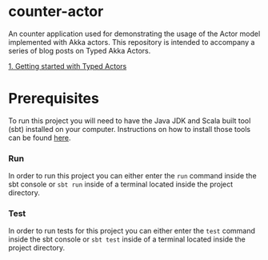 # counter-actor
An counter application used for demonstrating the usage of the Actor model implemented with Akka actors. This repository is intended to accompany a series of blog posts on Typed Akka Actors.

[1. Getting started with Typed Actors](https://tinkertailor.dev/2020/10/05/akka-typed-actors-part-1/)

# Prerequisites

To run this project you will need to have the Java JDK and Scala built tool (sbt) installed on your computer. Instructions on how to install those tools can be found [here](https://docs.scala-lang.org/getting-started/sbt-track/getting-started-with-scala-and-sbt-on-the-command-line.html).


### Run
In order to run this project you can either enter the `run` command inside the sbt console or `sbt run` inside of a terminal located inside the project directory.
### Test
In order to run tests for this project you can either enter the `test` command inside the sbt console or `sbt test` inside of a terminal located inside the project directory.

